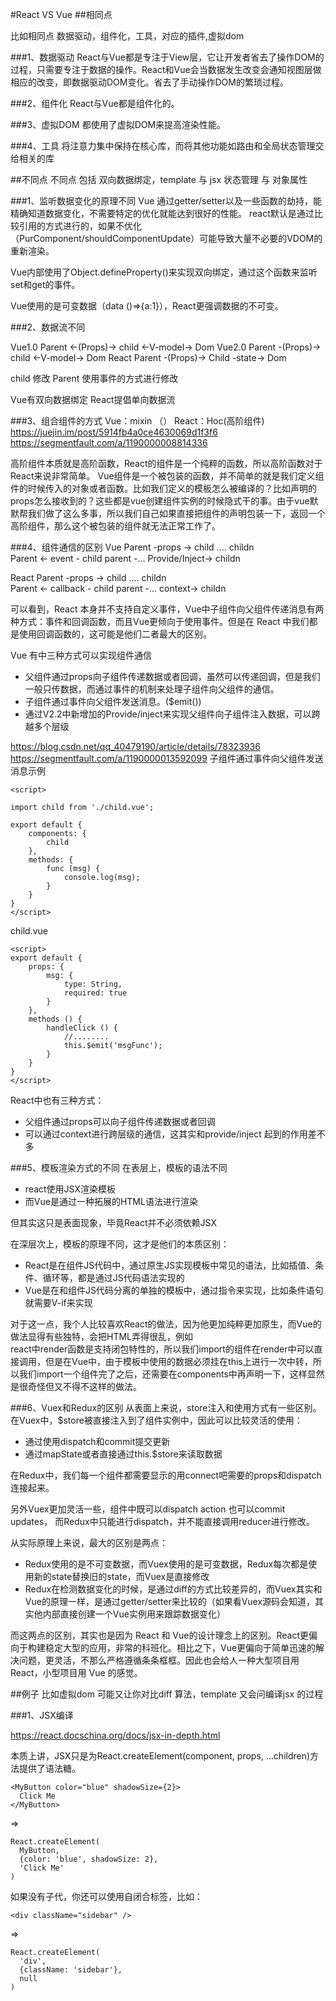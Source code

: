 #React VS Vue
##相同点

比如相同点 数据驱动，组件化，工具，对应的插件,虚拟dom

###1、数据驱动
React与Vue都是专注于View层，它让开发者省去了操作DOM的过程，只需要专注于数据的操作。React和Vue会当数据发生改变会通知视图层做相应的改变，即数据驱动DOM变化。省去了手动操作DOM的繁琐过程。

###2、组件化
React与Vue都是组件化的。

###3、虚拟DOM
都使用了虚拟DOM来提高渲染性能。

###4、工具
将注意力集中保持在核心库，而将其他功能如路由和全局状态管理交给相关的库



##不同点
不同点 包括 双向数据绑定，template 与 jsx 状态管理 与 对象属性

###1、监听数据变化的原理不同
Vue 通过getter/setter以及一些函数的劫持，能精确知道数据变化，不需要特定的优化就能达到很好的性能。
react默认是通过比较引用的方式进行的，如果不优化（PurComponent/shouldComponentUpdate）可能导致大量不必要的VDOM的重新渲染。


Vue内部使用了Object.defineProperty()来实现双向绑定，通过这个函数来监听set和get的事件。



Vue使用的是可变数据（data ()=>{a:1}），React更强调数据的不可变。




###2、数据流不同

Vue1.0 Parent <-(Props)-> child <-V-model-> Dom
Vue2.0 Parent -(Props)-> child <-V-model-> Dom
React Parent -(Props)-> Child -state-> Dom

child 修改 Parent 使用事件的方式进行修改

Vue有双向数据绑定
React提倡单向数据流

###3、组合组件的方式
Vue：mixin （）
React：Hoc(高阶组件)
https://juejin.im/post/5914fb4a0ce4630069d1f3f6
https://segmentfault.com/a/1190000008814336

高阶组件本质就是高阶函数，React的组件是一个纯粹的函数，所以高阶函数对于React来说非常简单。
Vue组件是一个被包装的函数，并不简单的就是我们定义组件的时候传入的对象或者函数。比如我们定义的模板怎么被编译的？比如声明的props怎么接收到的？这些都是vue创建组件实例的时候隐式干的事。由于vue默默帮我们做了这么多事，所以我们自己如果直接把组件的声明包装一下，返回一个高阶组件，那么这个被包装的组件就无法正常工作了。


###4、组件通信的区别
Vue Parent -props -> child .... childn   
    Parent <- event - child
	parent -... Provide/Inject-> childn

React Parent -props -> child .... childn   
    Parent <- callback - child
	parent -... context-> childn

可以看到，React 本身并不支持自定义事件，Vue中子组件向父组件传递消息有两种方式：事件和回调函数，而且Vue更倾向于使用事件。但是在 React 中我们都是使用回调函数的，这可能是他们二者最大的区别。


Vue 有中三种方式可以实现组件通信

- 父组件通过props向子组件传递数据或者回调，虽然可以传递回调，但是我们一般只传数据，而通过事件的机制来处理子组件向父组件的通信。
- 子组件通过事件向父组件发送消息。($emit())
- 通过V2.2中新增加的Provide/inject来实现父组件向子组件注入数据，可以跨越多个层级

https://blog.csdn.net/qq_40479190/article/details/78323936
https://segmentfault.com/a/1190000013592099
子组件通过事件向父组件发送消息示例
	<template>
	    <child @msgFunc="func"></child>
	</template>
	 
	<script>
	 
	import child from './child.vue';
	 
	export default {
	    components: {
	        child
	    },
	    methods: {
	        func (msg) {
	            console.log(msg);
	        }
	    }
	}
	</script>
child.vue
	<template>
	    <button @click="handleClick">点我</button>
	</template>
	 
	<script>
	export default {
	    props: {
	        msg: {
	            type: String,
	            required: true
	        }
	    },
	    methods () {
	        handleClick () {
	            //........
	            this.$emit('msgFunc');
	        }
	    }
	}
	</script>



React中也有三种方式：
- 父组件通过props可以向子组件传递数据或者回调
- 可以通过context进行跨层级的通信，这其实和provide/inject 起到的作用差不多


###5、模板渲染方式的不同
在表层上，模板的语法不同

- react使用JSX渲染模板
- 而Vue是通过一种拓展的HTML语法进行渲染

但其实这只是表面现象，毕竟React并不必须依赖JSX

在深层次上，模板的原理不同，这才是他们的本质区别：

- React是在组件JS代码中，通过原生JS实现模板中常见的语法，比如插值、条件、循环等，都是通过JS代码语法实现的
- Vue是在和组件JS代码分离的单独的模板中，通过指令来实现，比如条件语句就需要V-if来实现

对于这一点，我个人比较喜欢React的做法，因为他更加纯粹更加原生，而Vue的做法显得有些独特，会把HTML弄得很乱，例如     
react中render函数是支持闭包特性的，所以我们import的组件在render中可以直接调用，但是在Vue中，由于模板中使用的数据必须挂在this上进行一次中转，所以我们import一个组件完了之后，还需要在components中再声明一下，这样显然是很奇怪但又不得不这样的做法。


###6、Vuex和Redux的区别
从表面上来说，store注入和使用方式有一些区别。     
在Vuex中，$store被直接注入到了组件实例中，因此可以比较灵活的使用：

- 通过使用dispatch和commit提交更新
- 通过mapState或者直接通过this.$store来读取数据

在Redux中，我们每一个组件都需要显示的用connect吧需要的props和dispatch连接起来。

另外Vuex更加灵活一些，组件中既可以dispatch action 也可以commit updates， 而Redux中只能进行dispatch，并不能直接调用reducer进行修改。

从实际原理上来说，最大的区别是两点：
- Redux使用的是不可变数据，而Vuex使用的是可变数据，Redux每次都是使用新的state替换旧的state，而Vuex是直接修改
- Redux在检测数据变化的时候，是通过diff的方式比较差异的，而Vuex其实和Vue的原理一样，是通过getter/setter来比较的（如果看Vuex源码会知道，其实他内部直接创建一个Vue实例用来跟踪数据变化）



而这两点的区别，其实也是因为 React 和 Vue的设计理念上的区别。React更偏向于构建稳定大型的应用，非常的科班化。相比之下，Vue更偏向于简单迅速的解决问题，更灵活，不那么严格遵循条条框框。因此也会给人一种大型项目用React，小型项目用 Vue 的感觉。

##例子
比如虚拟dom 可能又让你对比diff 算法，template 又会问编译jsx 的过程

###1、JSX编译

https://react.docschina.org/docs/jsx-in-depth.html

本质上讲，JSX只是为React.createElement(component, props, ...children)方法提供了语法糖。

	<MyButton color="blue" shadowSize={2}>
	  Click Me
	</MyButton>
=>

	React.createElement(
	  MyButton,
	  {color: 'blue', shadowSize: 2},
	  'Click Me'
	)

如果没有子代，你还可以使用自闭合标签，比如：

	<div className="sidebar" />
=> 

	React.createElement(
	  'div',
	  {className: 'sidebar'},
	  null
	)



